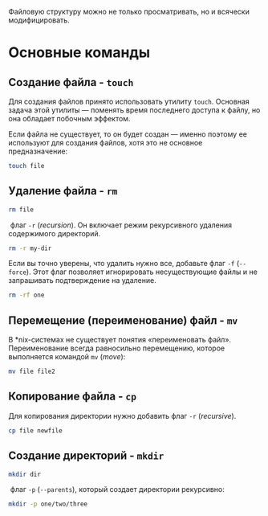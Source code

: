 Файловую структуру можно не только просматривать, но и всячески модифицировать.

# Основные команды

## Создание файла - `touch`

Для создания файлов принято использовать утилиту `touch`. Основная задача этой утилиты — поменять время последнего доступа к файлу, но она обладает побочным эффектом.

Если файла не существует, то он будет создан — именно поэтому ее используют для создания файлов, хотя это не основное предназначение:

```bash
touch file
```

## Удаление файла - `rm`

```bash
rm file
```

 флаг `-r` (_recursion_). Он включает режим рекурсивного удаления содержимого директорий.
 
```bash
rm -r my-dir
```

Если вы точно уверены, что удалить нужно все, добавьте флаг `-f` (`--force`). Этот флаг позволяет игнорировать несуществующие файлы и не запрашивать подтверждение на удаление.

```bash
rm -rf one
```
## Перемещение (переименование) файл - `mv`

В *nix-системах не существует понятия «переименовать файл». Переименование всегда равносильно перемещению, которое выполняется командой `mv` (_move_):

```bash
mv file file2
```

## Копирование файла - `cp`

Для копирования директории нужно добавить флаг `-r` (_recursive_).

```bash
cp file newfile
```

## Создание директорий - `mkdir`

```bash
mkdir dir
```

 флаг `-p` (`--parents`), который создает директории рекурсивно:

```bash
mkdir -p one/two/three
```

